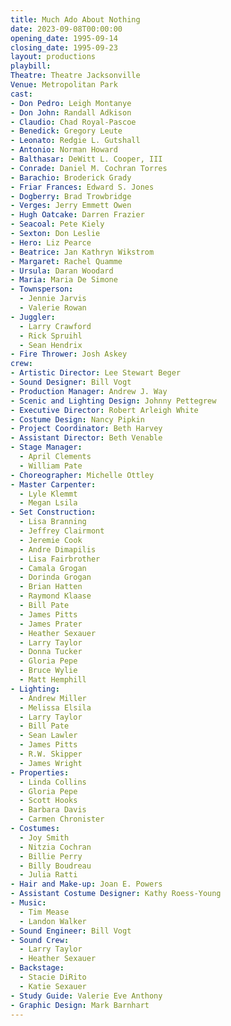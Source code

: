 ```yaml
---
title: Much Ado About Nothing
date: 2023-09-08T00:00:00
opening_date: 1995-09-14
closing_date: 1995-09-23
layout: productions
playbill:
Theatre: Theatre Jacksonville
Venue: Metropolitan Park
cast:
- Don Pedro: Leigh Montanye
- Don John: Randall Adkison
- Claudio: Chad Royal-Pascoe
- Benedick: Gregory Leute
- Leonato: Redgie L. Gutshall
- Antonio: Norman Howard
- Balthasar: DeWitt L. Cooper, III
- Conrade: Daniel M. Cochran Torres
- Barachio: Broderick Grady
- Friar Frances: Edward S. Jones
- Dogberry: Brad Trowbridge
- Verges: Jerry Emmett Owen
- Hugh Oatcake: Darren Frazier
- Seacoal: Pete Kiely
- Sexton: Don Leslie
- Hero: Liz Pearce
- Beatrice: Jan Kathryn Wikstrom
- Margaret: Rachel Quamme
- Ursula: Daran Woodard
- Maria: Maria De Simone
- Townsperson:
  - Jennie Jarvis
  - Valerie Rowan
- Juggler:
  - Larry Crawford
  - Rick Spruihl
  - Sean Hendrix
- Fire Thrower: Josh Askey
crew:
- Artistic Director: Lee Stewart Beger
- Sound Designer: Bill Vogt
- Production Manager: Andrew J. Way
- Scenic and Lighting Design: Johnny Pettegrew
- Executive Director: Robert Arleigh White
- Costume Design: Nancy Pipkin
- Project Coordinator: Beth Harvey
- Assistant Director: Beth Venable
- Stage Manager:
  - April Clements
  - William Pate
- Choreographer: Michelle Ottley
- Master Carpenter:
  - Lyle Klemmt
  - Megan Lsila
- Set Construction:
  - Lisa Branning
  - Jeffrey Clairmont
  - Jeremie Cook
  - Andre Dimapilis
  - Lisa Fairbrother
  - Camala Grogan
  - Dorinda Grogan
  - Brian Hatten
  - Raymond Klaase
  - Bill Pate
  - James Pitts
  - James Prater
  - Heather Sexauer
  - Larry Taylor
  - Donna Tucker
  - Gloria Pepe
  - Bruce Wylie
  - Matt Hemphill
- Lighting:
  - Andrew Miller
  - Melissa Elsila
  - Larry Taylor
  - Bill Pate
  - Sean Lawler
  - James Pitts
  - R.W. Skipper
  - James Wright
- Properties:
  - Linda Collins
  - Gloria Pepe
  - Scott Hooks
  - Barbara Davis
  - Carmen Chronister
- Costumes:
  - Joy Smith
  - Nitzia Cochran
  - Billie Perry
  - Billy Boudreau
  - Julia Ratti
- Hair and Make-up: Joan E. Powers
- Assistant Costume Designer: Kathy Roess-Young
- Music:
  - Tim Mease
  - Landon Walker
- Sound Engineer: Bill Vogt
- Sound Crew:
  - Larry Taylor
  - Heather Sexauer
- Backstage:
  - Stacie DiRito
  - Katie Sexauer
- Study Guide: Valerie Eve Anthony
- Graphic Design: Mark Barnhart
---
```

